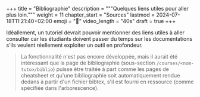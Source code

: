 +++
title = "Bibliographie"
description = """Quelques liens utiles pour aller plus loin."""
weight = 11
chapter_start = "Sources"
lastmod = 2024-07-18T11:21:40+02:00
emoji = "📕"
video_length = "40s"
draft = true
+++

Idéallement, un tutoriel devrait pouvoir mentionner des liens utiles à aller
consulter car les étudiants doivent passer du temps sur les documentations
s'ils veulent réellement exploiter un outil en profondeur.

> La fonctionnalité n'est pas encore développée, mais il aurait été intéressant
> que la page de bibliographie (sous-section `/courses/<nom-tuto>/biblio`)
> puisse être traitée à part comme les pages de cheatsheet et qu'une
> bibliographie soit automatiquement rendue dedans à partir d'un fichier
> bibtex, s'il est fourni en ressource (comme spécifiée dans l'arborescence).
